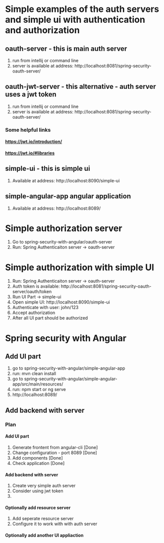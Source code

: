# Simple examples of the auth servers and simple ui with authentication and authorization
## oauth-server - this is main auth server 
1. run from intellij or command line
2. server is available at address: http://localhost:8081/spring-security-oauth-server/

## oauth-jwt-server - this alternative - auth server uses a jwt token
1. run from intellij or command line
2. server is available at address: http://localhost:8081/spring-security-oauth-server/
### Some helpful links
#### https://jwt.io/introduction/
#### https://jwt.io/#libraries

## simple-ui - this is simple ui
1. Available at address: http://localhost:8090/simple-ui

## simple-angular-app angular application
1. Available at address: http://localhost:8089/



# Simple authorization server
1. Go to spring-security-with-angular/oauth-server
2. Run: Spring Authenticaiton server -> oauth-server

# Simple authorization with simple UI
1. Run: Spring Authenticaiton server -> oauth-server
2. Auth token is available: http://localhost:8081/spring-security-oauth-server/oauth/token
3. Run UI Part -> simple-ui
4. Open simple UI: http://localhost:8090/simple-ui
5. Authenticate with user: john/123
6. Accept authorization 
7. After all UI part should be authorized 

# Spring security with Angular
## Add UI part
1. go to spring-security-with-angular/simple-angular-app
2. run: mvn clean install
3. go to spring-security-with-angular/simple-angular-app/src/main/resources/
4. run: npm start or ng serve
5. http://localhost:8089/
## Add backend with server


### Plan
#### Add UI part
1. Generate frontent from angular-cli  [Done]
2. Change configuration - port 8089    [Done]
3. Add components                      [Done]
4. Check application                   [Done]

#### Add backend with server
1. Create very simple auth server
2. Consider using jwt token
3. 

#### Optionally add resource server
1. Add seperate resource server
2. Configure it to work with with auth server

#### Optionally add another UI appliaction
